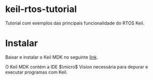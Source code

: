 # keil-rtos-tutorial
Tutorial com exemplos das principais funcionalidade do RTOS Keil.

# Instalar 

Baixar e instalar o Keil MDK no seguinte [link](https://developer.arm.com/downloads/view/MDK000).

O Keil MDK contém a IDE $\micro$ Vision necessária para depurar e executar programas com Keil.
